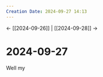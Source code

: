 ```yaml
---
Creation Date: 2024-09-27 14:13
---
```


<- [[2024-09-26]] | [[2024-09-28]]  ->

# 2024-09-27
Well my 
